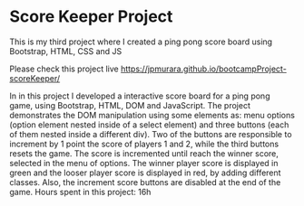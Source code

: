 # Score Keeper Project

This is my third project where I created a ping pong score board using Bootstrap, HTML, CSS and JS

Please check this project live https://jpmurara.github.io/bootcampProject-scoreKeeper/

In in this project I developed a interactive score board for a ping pong game, using Bootstrap, HTML, DOM and JavaScript.
The project demonstrates the DOM manipulation using some elements as: menu options (option element nested inside of a select element) and three buttons (each of them nested inside a different div). Two of the buttons are responsible to increment by 1 point the score of players 1 and 2, while the third buttons resets the game. The score is incremented until reach the winner score, selected in the menu of options. The winner player score is displayed in green and the looser player score is displayed in red, by adding different classes. Also, the increment score buttons are disabled at the end of the game.
Hours spent in this project: 16h
